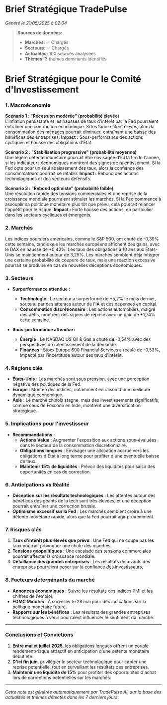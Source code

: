 # Brief Stratégique TradePulse

*Généré le 21/05/2025 à 02:04*

> **Sources de données:**
> - **Marchés:** ✅ Chargés
> - **Secteurs:** ✅ Chargés
> - **Actualités:** 100 sources analysées
> - **Thèmes:** 3 thèmes dominants identifiés

# Brief Stratégique pour le Comité d'Investissement

### 1. Macroéconomie

**Scénario 1 : "Récession modérée" (probabilité élevée)**  
L'inflation persistante et les hausses de taux d'intérêt par la Fed pourraient entraîner une contraction économique. Si les taux restent élevés, alors la consommation des ménages pourrait diminuer, entraînant une baisse des bénéfices des entreprises. **Impact :** Sous-performance des actions cycliques et hausse des obligations d'État.

**Scénario 2 : "Stabilisation progressive" (probabilité moyenne)**  
Une légère détente monétaire pourrait être envisagée d'ici la fin de l'année, si les indicateurs économiques montrent des signes de ralentissement. Si la Fed opte pour un seul abaissement des taux, alors la confiance des consommateurs pourrait se rétablir. **Impact :** Rebond des actions technologiques et des secteurs défensifs.

**Scénario 3 : "Rebond optimiste" (probabilité faible)**  
Une résolution rapide des tensions commerciales et une reprise de la croissance mondiale pourraient stimuler les marchés. Si la Fed commence à assouplir sa politique monétaire plus tôt que prévu, cela pourrait relancer l'appétit pour le risque. **Impact :** Forte hausse des actions, en particulier dans les secteurs cycliques et émergents.

### 2. Marchés

Les indices boursiers américains, comme le S&P 500, ont chuté de -0,39% cette semaine, tandis que les marchés européens affichent des gains, avec le DAX en hausse de +0,42%. Les taux des obligations à 10 ans aux États-Unis se maintiennent autour de 3,25%. Les marchés semblent déjà intégrer une certaine probabilité de coupure de taux, mais une réaction excessive pourrait se produire en cas de nouvelles déceptions économiques.

### 3. Secteurs

- **Surperformance attendue :**  
  - **Technologie** : Le secteur a surperformé de +5,2% le mois dernier, soutenu par des attentes autour de l'IA et des dépenses en capital.
  - **Consommation discrétionnaire** : Les actions automobiles, malgré des défis, montrent des signes de reprise avec un gain de +1,74% cette semaine.

- **Sous-performance attendue :**  
  - **Énergie** : Le NASDAQ US Oil & Gas a chuté de -0,54% avec des perspectives de ralentissement de la demande.
  - **Finances** : Stoxx Europe 600 Financial Services a reculé de -0,53%, impacté par l'incertitude autour des taux d'intérêt.

### 4. Régions clés

- **États-Unis** : Les marchés sont sous pression, avec une perception négative des politiques de la Fed.
- **Europe** : Montée des indices, notamment en raison d'une meilleure dynamique économique.
- **Asie** : Le marché chinois stagne, mais des investissements significatifs, comme ceux de Foxconn en Inde, montrent une diversification stratégique.

### 5. Implications pour l'investisseur

- **Recommandations :**  
  - **Actions Value** : Augmenter l'exposition aux actions sous-évaluées dans le secteur de la consommation discrétionnaire.
  - **Obligations longues** : Envisager une allocation accrue vers les obligations d'État à long terme pour profiter d'une éventuelle baisse de taux.
  - **Maintenir 15% de liquidités** : Prévoir des liquidités pour saisir des opportunités en cas de correction.

### 6. Anticipations vs Réalité

- **Déception sur les résultats technologiques** : Les attentes autour des bénéfices des géants de la tech sont très élevées, et une déception pourrait entraîner une correction brutale.
- **Optimisme excessif sur la Fed** : Les marchés semblent croire à une détente monétaire rapide, alors que la Fed pourrait agir prudemment.

### 7. Risques clés

1. **Taux d'intérêt plus élevés que prévu** : Une Fed qui ne coupe pas les taux pourrait provoquer une chute des marchés.
2. **Tensions géopolitiques** : Une escalade des tensions commerciales pourrait affecter la croissance mondiale.
3. **Défaillance des grandes entreprises** : Les résultats décevants des entreprises pourraient peser sur la confiance des investisseurs.

### 8. Facteurs déterminants du marché

- **Annonces économiques** : Suivre les résultats des indices PMI et les chiffres de l'emploi.
- **FOMC Minutes** : À surveiller le 28 mai pour des indications sur la politique monétaire future.
- **Rapports sur les bénéfices** : Les résultats des grandes entreprises technologiques à venir pourraient influencer le sentiment du marché.

---

### Conclusions et Convictions

1. **Entre mai et juillet 2025**, les obligations longues offrent un couple rendement/risque attractif en anticipation d'une détente monétaire début été.
2. **D'ici fin juin**, privilégier le secteur technologique pour capter une reprise potentielle, tout en surveillant les résultats des entreprises.
3. **Maintenir une liquidité de 15%** pour profiter des opportunités d'achat lors de corrections potentielles sur les marchés.

---

*Cette note est générée automatiquement par TradePulse AI, sur la base des actualités et thèmes détectés dans les 7 derniers jours.*
